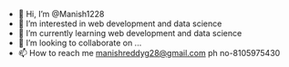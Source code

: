 - 👋 Hi, I’m @Manish1228
- 👀 I’m interested in web development and data science
- 🌱 I’m currently learning web development and data science
- 💞️ I’m looking to collaborate on ...
- 📫 How to reach me manishreddyg28@gmail.com ph no-8105975430

<!---
Manish1228/Manish1228 is a ✨ special ✨ repository because its `README.md` (this file) appears on your GitHub profile.
You can click the Preview link to take a look at your changes.
--->
